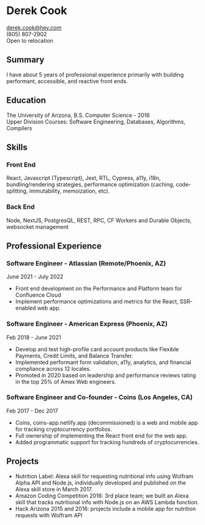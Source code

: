 # Derek Cook

derek.cook@hey.com  
(805) 807-2902  
Open to relocation

## Summary

I have about 5 years of professional experience primarily with building performant, accessible, and reactive front ends.

## Education

The University of Arizona, B.S. Computer Science - 2016  
Upper Division Courses: Software Engineering, Databases, Algorithms, Compilers

## Skills

### Front End

React, Javascript (Typescript), Jest, RTL, Cypress, a11y, i18n, bundling/rendering strategies, performance optimization (caching, code-splitting, immutability, memoization, etc).

### Back End

Node, NextJS, PostgresQL, REST, RPC, CF Workers and Durable Objects, websocket management

## Professional Experience

### Software Engineer - Atlassian (Remote/Phoenix, AZ)

June 2021 - July 2022

- Front end development on the Performance and Platform team for Confluence Cloud
- Implement performance optimizations and metrics for the React, SSR-enabled web app.

### Software Engineer - American Express (Phoenix, AZ)

Feb 2018 - June 2021

- Develop and test high-profile card account products like Flexible Payments, Credit Limits, and Balance Transfer.
- Implemented performant form validation, a11y, analytics, and financial compliance across 12 locales.
- Promoted in 2020 based on leadership and performance reviews rating in the top 25% of Amex Web engineers.

### Software Engineer and Co-founder - Coins (Los Angeles, CA)

Feb 2017 - Dec 2017

- Coins, coins-app.netlify.app (decommissioned) is a web and mobile app for tracking cryptocurrency portfolios.
- Full ownership of implementing the React front end for the web app.
- Added programmatic support for tracking hundreds of cryptocurrencies.

## Projects

- Nutrition Label: Alexa skill for requesting nutritional info using Wolfram Alpha API and Node.js, individually developed and published on the Alexa skill store in March 2017.
- Amazon Coding Competition 2016: 3rd place team; we built an Alexa skill that tracks nutritional info with Node.js on an AWS Lambda function.
- Hack Arizona 2015 and 2016: projects include a mobile app for nutrition requests with Wolfram API
